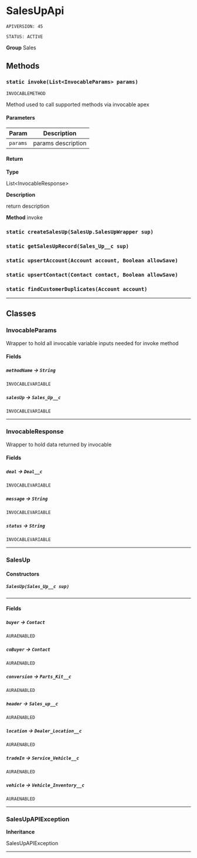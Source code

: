 # SalesUpApi

`APIVERSION: 45`

`STATUS: ACTIVE`



**Group** Sales

## Methods
### `static invoke(List<InvocableParams> params)`

`INVOCABLEMETHOD`

Method used to call supported methods via invocable apex

#### Parameters

|Param|Description|
|---|---|
|`params`|params description|

#### Return

**Type**

List&lt;InvocableResponse&gt;

**Description**

return description


**Method** invoke

### `static createSalesUp(SalesUp.SalesUpWrapper sup)`
### `static getSalesUpRecord(Sales_Up__c sup)`
### `static upsertAccount(Account account, Boolean allowSave)`
### `static upsertContact(Contact contact, Boolean allowSave)`
### `static findCustomerDuplicates(Account account)`
---
## Classes
### InvocableParams

Wrapper to hold all invocable variable inputs needed for invoke method

#### Fields

##### `methodName` → `String`

`INVOCABLEVARIABLE` 

##### `salesUp` → `Sales_Up__c`

`INVOCABLEVARIABLE` 

---

### InvocableResponse

Wrapper to hold data returned by invocable

#### Fields

##### `deal` → `Deal__c`

`INVOCABLEVARIABLE` 

##### `message` → `String`

`INVOCABLEVARIABLE` 

##### `status` → `String`

`INVOCABLEVARIABLE` 

---

### SalesUp
#### Constructors
##### `SalesUp(Sales_Up__c sup)`
---
#### Fields

##### `buyer` → `Contact`

`AURAENABLED` 

##### `coBuyer` → `Contact`

`AURAENABLED` 

##### `conversion` → `Parts_Kit__c`

`AURAENABLED` 

##### `header` → `Sales_up__c`

`AURAENABLED` 

##### `location` → `Dealer_Location__c`

`AURAENABLED` 

##### `tradeIn` → `Service_Vehicle__c`

`AURAENABLED` 

##### `vehicle` → `Vehicle_Inventory__c`

`AURAENABLED` 

---

### SalesUpAPIException

**Inheritance**

SalesUpAPIException


---
